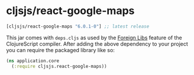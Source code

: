 # cljsjs/react-google-maps

[](dependency)
```clojure
[cljsjs/react-google-maps "6.0.1-0"] ;; latest release
```
[](/dependency)

This jar comes with `deps.cljs` as used by the [Foreign Libs][flibs] feature
of the ClojureScript compiler. After adding the above dependency to your project
you can require the packaged library like so:

```clojure
(ns application.core
  (:require cljsjs.react-google-maps))
```

[flibs]: https://clojurescript.org/reference/packaging-foreign-deps
